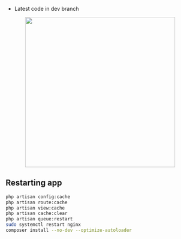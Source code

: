 - Latest code in dev branch

<p align="center"><a href="https://laravel.com" target="_blank"><img src="https://raw.githubusercontent.com/laravel/art/master/logo-lockup/5%20SVG/2%20CMYK/1%20Full%20Color/laravel-logolockup-cmyk-red.svg" width="400"></a></p>

## Restarting app
```bash
php artisan config:cache
php artisan route:cache
php artisan view:cache
php artisan cache:clear
php artisan queue:restart
sudo systemctl restart nginx
composer install --no-dev --optimize-autoloader
```
